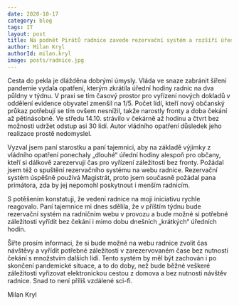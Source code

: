 ```yaml
---
date: 2020-10-17
category: blog
tags: IT
layout: post
title: Na podnět Pirátů radnice zavede rezervační systém a rozšíří úřední hodiny
author: Milan Kryl
authorId: milan.kryl
image: posts/radnice.jpg
---
```



Cesta do pekla je dlážděna dobrými úmysly. Vláda ve snaze zabránit šíření pandemie vydala opatření, kterým zkrátila úřední hodiny radnic na dva půldny v týdnu. V praxi se tím časový prostor pro vyřízení nových dokladů v oddělení evidence obyvatel zmenšil na 1/5. Počet lidí, kteří nový občanský průkaz potřebují se tím ovšem nesnížil, takže narostly fronty a doba čekání až pětinásobně. Ve středu 14.10. strávilo v čekárně až hodinu a čtvrt bez možnosti udržet odstup asi 30 lidí.  Autor vládního opatření důsledek jeho realizace prostě nedomyslel.

Vyzval jsem paní starostku a paní tajemnici, aby na základě výjimky z vládního opatření  ponechaly „dlouhé“ úřední hodiny alespoň pro občany, kteří si dálkově zarezervují čas pro vyřízení záležitosti bez fronty. Požádal jsem též o spuštění rezervačního systému na webu radnice.  Rezervační systém úspěšně používá Magistrát, proto jsem současně požádal pana primátora, zda by jej nepomohl poskytnout i menším radnicím.

S potěšením konstatuji, že vedení radnice na moji iniciativu rychle reagovalo. Paní tajemnice mi dnes sdělila, že v příštím týdnu bude rezervační systém na radničním webu v provozu a bude možné si potřebné záležitosti vyřídit bez čekání i mimo dobu dnešních „krátkých“ úředních hodin.

Šiřte prosím informaci, že si bude možné na webu radnice zvolit čas návštěvy a vyřídit potřebné záležitosti v zarezervovaném čase bez nutnosti čekání s množstvím dalších lidí. Tento systém by měl být zachován i po skončení pandemické situace, a to do doby, než bude běžné veškeré záležitosti vyřizovat elektronickou cestou z domova a bez nutnosti návštěv radnice. Snad to není příliš vzdálené sci-fi.

Milan Kryl


